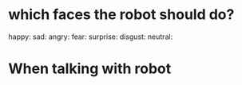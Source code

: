 # which faces the robot should do?
happy: 
sad: 
angry: 
fear: 
surprise: 
disgust: 
neutral: 


# When talking with robot 